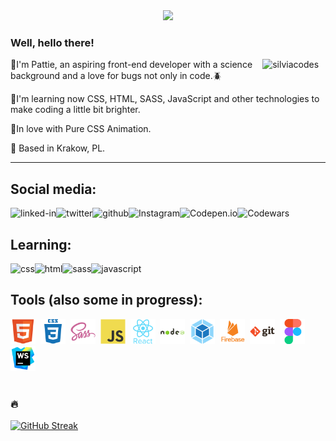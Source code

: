 <div id="header" align="center">
  <img src=https://wallpaperaccess.com/full/8351153.gif width="400"/>
  
  </div>


### Well, hello there!

<img width="20%" align="right" alt="silviacodes" src="https://www.kamelia.pl/wp-content/uploads/2022/05/WiP.gif"/>


🍄I'm Pattie, an aspiring front-end developer with a science background and a love for bugs not only in code.🪲

🍄I'm learning now CSS, HTML, SASS, JavaScript and other technologies to make coding a little bit brighter. 

🍄In love with Pure CSS Animation.

🍄 Based in Krakow, PL. 

---

## Social media:
[<img align="left" alt="linked-in" src="https://img.shields.io/badge/linkedin-%230077B5.svg?&style=for-the-badge&logo=linkedin&logoColor=white" target="blank"/>](https://pl.linkedin.com/in/patrycja-goch-a873701a9) 
[<img align="left" alt="twitter" src="https://img.shields.io/badge/twitter-%231DA1F2.svg?&style=for-the-badge&logo=twitter&logoColor=white" target="blank"/>](https://mobile.twitter.com/moonriselan) 
[<img align="left" alt="github" src="https://img.shields.io/badge/GITHUB-purple.svg?&style=for-the-badge&logo=GITHUB&logoColor=black" target="blank"/>](https://github.com/moonriselan/) 
[<img align="left" alt="Instagram" src="https://img.shields.io/badge/Instagram-green.svg?&style=for-the-badge&logo=Instagram&logoColor=black" target="blank"/>](https://instagram.com/moonriselan/) 
[<img align="left" alt="Codepen.io" src="https://img.shields.io/badge/Codepen.io-yellow.svg?&style=for-the-badge&logo=Codepen.io&logoColor=black" target="blank"/>](https://codepen.io/moonriselan) 
[<img align="left" alt="Codewars" src="https://img.shields.io/badge/Codewars-%230077B5.svg?&style=for-the-badge&logo=codewars&logoColor=white" target="blank"/>](https://www.codewars.com/users/moonriselan) 

<br>

## Learning:
<img align="left" alt="css" src="https://img.shields.io/badge/css%20-%2343853D.svg?&style=for-the-badge&logo=css&logoColor=white" />
<img align="left" alt="html" src="https://img.shields.io/badge/html%20-%2343853D.svg?&style=for-the-badge&logo=html&logoColor=white" />
<img align="left" alt="sass" src="https://img.shields.io/badge/sass%20-%2343853D.svg?&style=for-the-badge&logo=sass&logoColor=white" />
<img align="left" alt="javascript" src="https://img.shields.io/badge/javascript%20-%2343853D.svg?&style=for-the-badge&logo=javascript&logoColor=red" />

<br>

## Tools (also some in progress):
<div>
<img src="https://github.com/devicons/devicon/blob/master/icons/html5/html5-original.svg" title="HTML5" alt="HTML" width="40" height="40"/>&nbsp;
  <img src="https://github.com/devicons/devicon/blob/master/icons/css3/css3-plain-wordmark.svg"  title="CSS3" alt="CSS" width="40" height="40"/>&nbsp;
  <img src="https://github.com/devicons/devicon/blob/master/icons/sass/sass-original.svg" title="Sass" **alt="Sass" width="40" height="40"/>&nbsp;
  <img src="https://github.com/devicons/devicon/blob/master/icons/javascript/javascript-original.svg" title="JavaScript" alt="JavaScript" width="40"height="40"/>&nbsp;
  <img src="https://github.com/devicons/devicon/blob/master/icons/react/react-original-wordmark.svg" title="React" alt="React" width="40" height="40"/>&nbsp;
  <img src="https://github.com/devicons/devicon/blob/master/icons/nodejs/nodejs-original-wordmark.svg" title="NodeJS" alt="NodeJS" width="40" height="40"/>&nbsp;
  <img src="https://github.com/devicons/devicon/blob/master/icons/webpack/webpack-original.svg" title="Webpack" alt="Webpack" width="40" height="40"/>&nbsp;
  <img src="https://github.com/devicons/devicon/blob/master/icons/firebase/firebase-plain-wordmark.svg" title="Firebase" alt="Firebase" width="40" height="40"/>&nbsp;
  <img src="https://github.com/devicons/devicon/blob/master/icons/git/git-original-wordmark.svg" title="Git" **alt="Git" width="40" height="40"/>&nbsp;
  <img src="https://github.com/devicons/devicon/blob/master/icons/figma/figma-original.svg" title="Figma" **alt="Figma" width="40" height="40"/>&nbsp;
  <img src="https://github.com/devicons/devicon/blob/master/icons/webstorm/webstorm-original.svg" title="WebStorm" **alt="WebStorm" width="40" height="40"/>&nbsp;
  </div>
  
<br>

### :fire:
[![GitHub Streak](http://github-readme-streak-stats.herokuapp.com?user=moonriselan&theme=dark&background=000000)](https://git.io/streak-stats)
